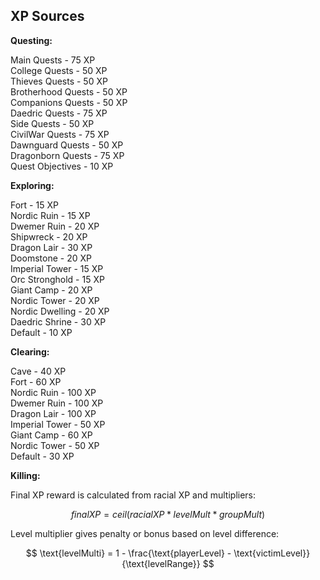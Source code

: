 ## XP Sources
  
**Questing:**  

Main Quests - 75 XP  
College Quests - 50 XP  
Thieves Quests - 50 XP  
Brotherhood Quests - 50 XP  
Companions Quests - 50 XP  
Daedric Quests - 75 XP  
Side Quests - 50 XP  
CivilWar Quests - 75 XP  
Dawnguard Quests - 50 XP  
Dragonborn Quests - 75 XP  
Quest Objectives - 10 XP  

  
  
**Exploring:**  

Fort - 15 XP  
Nordic Ruin - 15 XP  
Dwemer Ruin - 20 XP  
Shipwreck - 20 XP  
Dragon Lair - 30 XP  
Doomstone - 20 XP  
Imperial Tower - 15 XP  
Orc Stronghold - 15 XP  
Giant Camp - 20 XP  
Nordic Tower - 20 XP  
Nordic Dwelling - 20 XP  
Daedric Shrine - 30 XP  
Default - 10 XP  

  
  
**Clearing:**  

Cave - 40 XP  
Fort - 60 XP  
Nordic Ruin - 100 XP  
Dwemer Ruin - 100 XP  
Dragon Lair - 100 XP  
Imperial Tower - 50 XP  
Giant Camp - 60 XP  
Nordic Tower - 50 XP  
Default - 30 XP  

  
  
**Killing:**  

Final XP reward is calculated from racial XP and multipliers:  
  
$$
finalXP = ceil(racialXP * levelMult * groupMult) 
$$
  
Level multiplier gives penalty or bonus based on level difference:  
  
$$
\text{levelMulti} = 1 - \frac{\text{playerLevel} - \text{victimLevel}}{\text{levelRange}}
$$
